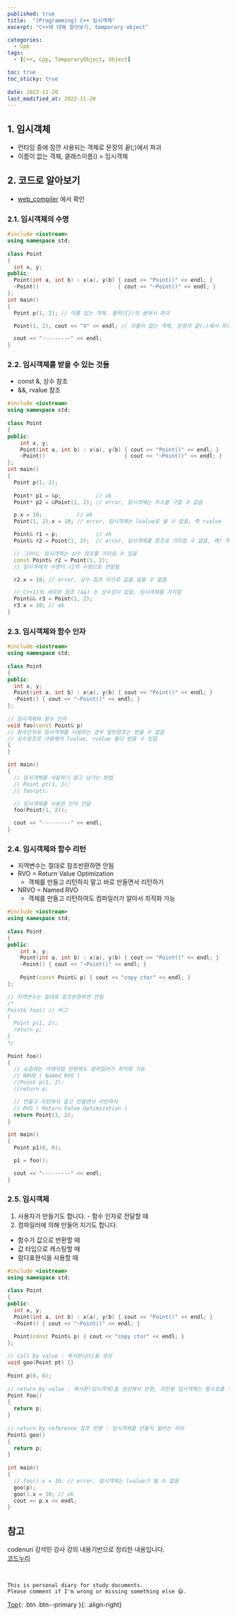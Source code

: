 ```yaml
---
published: true
title:  "[Programming] C++ 임시객체"
excerpt: "C++에 대해 알아보기, temporary object"

categories:
  - Cpp
tags:
  - [C++, Cpp, TemporaryObject, Object]

toc: true
toc_sticky: true
 
date: 2022-11-20
last_modified_at: 2022-11-20
---
```


## 1. 임시객체
- 런타임 중에 잠깐 사용되는 객체로 문장의 끝(;)에서 파괴
- 이름이 없는 객체, 클래스이름() = 임시객체

## 2. 코드로 알아보기
- [web_compiler](https://godbolt.org/) 에서 확인

### 2.1. 임시객체의 수명

```cpp
#include <iostream> 
using namespace std; 
  
class Point 
{ 
  int x, y; 
public: 
  Point(int a, int b) : x(a), y(b) { cout << "Point()" << endl; } 
  ~Point()                         { cout << "~Point()" << endl; } 
}; 
int main() 
{ 
  Point p(1, 2); // 이름 있는 객체. 블럭({})의 끝에서 파괴

  Point(1, 2), cout << "X" << endl; // 이름이 없는 객체, 문장의 끝(;)에서 파괴

  cout << "---------" << endl; 
}
```

### 2.2. 임시객체를 받을 수 있는 것들
 - const &, 상수 참조
 - &&, rvalue 참조

```cpp
#include <iostream> 
using namespace std; 
  
class Point 
{ 
public: 
    int x, y; 
    Point(int a, int b) : x(a), y(b) { cout << "Point()" << endl; } 
    ~Point()                         { cout << "~Point()" << endl; } 
}; 
int main() 
{ 
  Point p(1, 2);  
    
  Point* p1 = &p;           // ok 
  Point* p2 = &Point(1, 2); // error, 임시객체는 주소를 구할 수 없음 

  p.x = 10;           // ok 
  Point(1, 2).x = 10; // error, 임시객체는 lvalue로 올 수 없음, 즉 rvalue

  Point& r1 = p;            // ok 
  Point& r2 = Point(1, 2);  // error, 임시객체를 참조로 가리킬 수 없음, 왜? 주소를 구할 수 없으므로

  // 그러나, 임시객체는 상수 참조를 가리킬 수 있음 
  const Point& r2 = Point(1, 2);  
  // 임시객체의 수명이 r2의 수명으로 연장됨 

  r2.x = 10; // error, 상수 참조 이므로 값을 넣을 수 없음 

  // C++11의 새로운 참조 (&&) 는 상수성이 없음, 임시객체를 가리킴
  Point&& r3 = Point(1, 2); 
  r3.x = 10; // ok 
}
```

### 2.3. 임시객체와 함수 인자

```cpp
#include <iostream> 
using namespace std; 
  
class Point 
{ 
public: 
  int x, y; 
  Point(int a, int b) : x(a), y(b) { cout << "Point()" << endl; } 
  ~Point() { cout << "~Point()" << endl; } 
}; 
  
// 임시객체와 함수 인자 
void foo(const Point& p)
// 함수인자로 임시객체를 사용하는 경우 일반참조는 받을 수 없음
// 상수참조로 사용해야 lvalue, rvalue 둘다 받을 수 있음
{ 
}

int main() 
{
  // 임시객체를 사용하기 않고 넘기는 방법
  // Point pt(1, 2);
  // foo(pt);

  // 임시객체를 사용한 인자 전달 
  foo(Point(1, 2)); 

  cout << "---------" << endl; 
}
```

### 2.4. 임시객체와 함수 리턴
- 지역변수는 절대로 참조반환하면 안됨
- RVO = Return Value Optimization
  - 객체를 만들고 리턴하지 말고 바로 만들면서 리턴하기
- NRVO = Named RVO
  - 객체를 만들고 리턴하여도 컴파일러가 알아서 최적화 가능

```cpp
#include <iostream> 
using namespace std; 
  
class Point 
{ 
public: 
    int x, y; 
    Point(int a, int b) : x(a), y(b) { cout << "Point()" << endl; } 
    ~Point() { cout << "~Point()" << endl; } 
  
    Point(const Point& p) { cout << "copy ctor" << endl; } 
}; 

// 지역변수는 절대로 참조반환하면 안됨
/* 
Point& foo() // 버그 
{ 
  Point p(1, 2); 
  return p;   
} 
*/ 
  
Point foo() 
{ 
  // 요즘에는 아래처럼 반환해도 컴파일러가 최적화 가능
  // NRVO ( Named RVO ) 
  //Point p(1, 2); 
  //return p;

  // 만들고 리턴하지 말고 만들면서 리턴하자 
  // RVO ( Return Value Optimization ) 
  return Point(1, 2);  
} 
  
int main() 
{ 
  Point p1(0, 0); 

  p1 = foo(); 

  cout << "---------" << endl; 
}
```

### 2.5. 임시객체
1. 사용자가 만들기도 합니다. - 함수 인자로 전달할 때 
2. 컴파일러에 의해 만들어 지기도 합니다. 
  - 함수가 값으로 반환할 때 
  - 값 타입으로 캐스팅할 때 
  - 람다표현식을 사용할 때

```cpp
#include <iostream> 
using namespace std; 
  
class Point 
{ 
public: 
  int x, y; 
  Point(int a, int b) : x(a), y(b) { cout << "Point()" << endl; } 
  ~Point() { cout << "~Point()" << endl; } 

  Point(const Point& p) { cout << "copy ctor" << endl; } 
}; 
  
// call by value : 복사본(pt)을 생성 
void goo(Point pt) {} 
  
Point p(0, 0);
  
// return by value : 복사본(임시객체)을 생성해서 반환, 리턴용 임시객체는 함수호출 구문의 끝에서 파괴
Point foo() 
{ 
  return p; 
} 
  
// return by reference 참조 반환 : 임시객체를 만들지 말라는 의미
Point& goo() 
{ 
  return p; 
} 
  
int main() 
{ 
  // foo().x = 10; // error, 임시객체는 lvalue가 될 수 없음 
  goo(p);
  goo().x = 10; // ok 
  cout << p.x << endl; 
}
```

## 참고
codenuri 강석민 강사 강의 내용기반으로 정리한 내용입니다.  
[코드누리](https://github.com/codenuri)  

<br>

    This is personal diary for study documents.
    Please comment if I'm wrong or missing something else 😄. 

[Top](#){: .btn .btn--primary }{: .align-right}